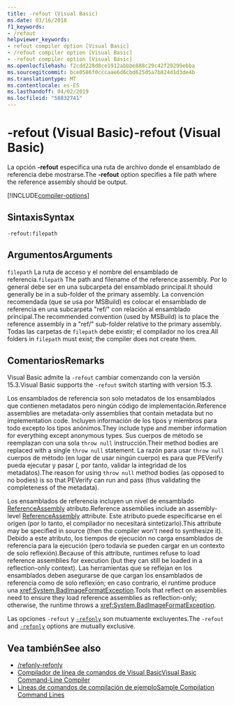 ```yaml
---
title: -refout (Visual Basic)
ms.date: 03/16/2018
f1_keywords:
- /refout
helpviewer_keywords:
- refout compiler option [Visual Basic]
- /refout compiler option [Visual Basic]
- -refout compiler option [Visual Basic]
ms.openlocfilehash: f2cdd228d8ce1912abbbe888c29c42f29299ebba
ms.sourcegitcommit: bce0586f0cccaae6d6cbd625d5a7b824d1d3de4b
ms.translationtype: MT
ms.contentlocale: es-ES
ms.lasthandoff: 04/02/2019
ms.locfileid: "58832741"
---
```

# <a name="-refout-visual-basic"></a><span data-ttu-id="a7a51-102">-refout (Visual Basic)</span><span class="sxs-lookup"><span data-stu-id="a7a51-102">-refout (Visual Basic)</span></span>

<span data-ttu-id="a7a51-103">La opción **-refout** especifica una ruta de archivo donde el ensamblado de referencia debe mostrarse.</span><span class="sxs-lookup"><span data-stu-id="a7a51-103">The **-refout** option specifies a file path where the reference assembly should be output.</span></span>

[!INCLUDE[compiler-options](~/includes/compiler-options.md)]

## <a name="syntax"></a><span data-ttu-id="a7a51-104">Sintaxis</span><span class="sxs-lookup"><span data-stu-id="a7a51-104">Syntax</span></span>

```console
-refout:filepath
```

## <a name="arguments"></a><span data-ttu-id="a7a51-105">Argumentos</span><span class="sxs-lookup"><span data-stu-id="a7a51-105">Arguments</span></span>

 <span data-ttu-id="a7a51-106">`filepath` La ruta de acceso y el nombre del ensamblado de referencia.</span><span class="sxs-lookup"><span data-stu-id="a7a51-106">`filepath` The path and filename of the reference assembly.</span></span> <span data-ttu-id="a7a51-107">Por lo general debe ser en una subcarpeta del ensamblado principal.</span><span class="sxs-lookup"><span data-stu-id="a7a51-107">It should generally be in a sub-folder of the primary assembly.</span></span> <span data-ttu-id="a7a51-108">La convención recomendada (que se usa por MSBuild) es colocar el ensamblado de referencia en una subcarpeta "ref/" con relación al ensamblado principal.</span><span class="sxs-lookup"><span data-stu-id="a7a51-108">The recommended convention (used by MSBuild) is to place the reference assembly in a "ref/" sub-folder relative to the primary assembly.</span></span> <span data-ttu-id="a7a51-109">Todas las carpetas de `filepath` debe existir; el compilador no los crea.</span><span class="sxs-lookup"><span data-stu-id="a7a51-109">All folders in `filepath` must exist; the compiler does not create them.</span></span> 

## <a name="remarks"></a><span data-ttu-id="a7a51-110">Comentarios</span><span class="sxs-lookup"><span data-stu-id="a7a51-110">Remarks</span></span>

<span data-ttu-id="a7a51-111">Visual Basic admite la `-refout` cambiar comenzando con la versión 15.3.</span><span class="sxs-lookup"><span data-stu-id="a7a51-111">Visual Basic supports the `-refout` switch starting with version 15.3.</span></span>

<span data-ttu-id="a7a51-112">Los ensamblados de referencia son solo metadatos de los ensamblados que contienen metadatos pero ningún código de implementación.</span><span class="sxs-lookup"><span data-stu-id="a7a51-112">Reference assemblies are metadata-only assemblies that contain metadata but no implementation code.</span></span> <span data-ttu-id="a7a51-113">Incluyen información de los tipos y miembros para todo excepto los tipos anónimos.</span><span class="sxs-lookup"><span data-stu-id="a7a51-113">They include type and member information for everything except anonymous types.</span></span> <span data-ttu-id="a7a51-114">Sus cuerpos de método se reemplazan con una sola `throw null` instrucción.</span><span class="sxs-lookup"><span data-stu-id="a7a51-114">Their method bodies are replaced with a single `throw null` statement.</span></span> <span data-ttu-id="a7a51-115">La razón para usar `throw null` cuerpos de método (en lugar de usar ningún cuerpo) es para que PEVerify pueda ejecutar y pasar (, por tanto, validar la integridad de los metadatos).</span><span class="sxs-lookup"><span data-stu-id="a7a51-115">The reason for using `throw null` method bodies (as opposed to no bodies) is so that PEVerify can run and pass (thus validating the completeness of the metadata).</span></span>

<span data-ttu-id="a7a51-116">Los ensamblados de referencia incluyen un nivel de ensamblado [ReferenceAssembly](xref:System.Runtime.CompilerServices.ReferenceAssemblyAttribute) atributo.</span><span class="sxs-lookup"><span data-stu-id="a7a51-116">Reference assemblies include an assembly-level [ReferenceAssembly](xref:System.Runtime.CompilerServices.ReferenceAssemblyAttribute) attribute.</span></span> <span data-ttu-id="a7a51-117">Este atributo puede especificarse en el origen (por lo tanto, el compilador no necesitará sintetizarlo).</span><span class="sxs-lookup"><span data-stu-id="a7a51-117">This attribute may be specified in source (then the compiler won't need to synthesize it).</span></span> <span data-ttu-id="a7a51-118">Debido a este atributo, los tiempos de ejecución no carga ensamblados de referencia para la ejecución (pero todavía se pueden cargar en un contexto de solo reflexión).</span><span class="sxs-lookup"><span data-stu-id="a7a51-118">Because of this attribute, runtimes refuse to load reference assemblies for execution (but they can still be loaded in a reflection-only context).</span></span> <span data-ttu-id="a7a51-119">Las herramientas que se reflejan en los ensamblados deben asegurarse de que cargan los ensamblados de referencia como de solo reflexión; en caso contrario, el runtime produce una <xref:System.BadImageFormatException>.</span><span class="sxs-lookup"><span data-stu-id="a7a51-119">Tools that reflect on assemblies need to ensure they load reference assemblies as reflection-only; otherwise, the runtime throws a <xref:System.BadImageFormatException>.</span></span>

<span data-ttu-id="a7a51-120">Las opciones `-refout` y [`-refonly`](refonly-compiler-option.md) son mutuamente excluyentes.</span><span class="sxs-lookup"><span data-stu-id="a7a51-120">The `-refout` and [`-refonly`](refonly-compiler-option.md) options are mutually exclusive.</span></span>

## <a name="see-also"></a><span data-ttu-id="a7a51-121">Vea también</span><span class="sxs-lookup"><span data-stu-id="a7a51-121">See also</span></span>

- [<span data-ttu-id="a7a51-122">/refonly</span><span class="sxs-lookup"><span data-stu-id="a7a51-122">-refonly</span></span>](refonly-compiler-option.md)
- [<span data-ttu-id="a7a51-123">Compilador de línea de comandos de Visual Basic</span><span class="sxs-lookup"><span data-stu-id="a7a51-123">Visual Basic Command-Line Compiler</span></span>](index.md)
- [<span data-ttu-id="a7a51-124">Líneas de comandos de compilación de ejemplo</span><span class="sxs-lookup"><span data-stu-id="a7a51-124">Sample Compilation Command Lines</span></span>](sample-compilation-command-lines.md)
